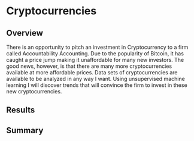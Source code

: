 # Cryptocurrencies
## Overview


There is an opportunity to pitch an investment in Cryptocurrency to a firm called Accountability Accounting. Due to the popularity of Bitcoin, it has caught a price jump making it unaffordable for many new investors. The good news, however, is that there are many more cryptocurrencies available at more affordable prices. 
Data sets of cryptocurrencies are available to be analyzed in any way I want. Using unsupervised machine learning I will discover trends that will convince the firm to invest in these new cryptocurrencies.



## Results






## Summary

